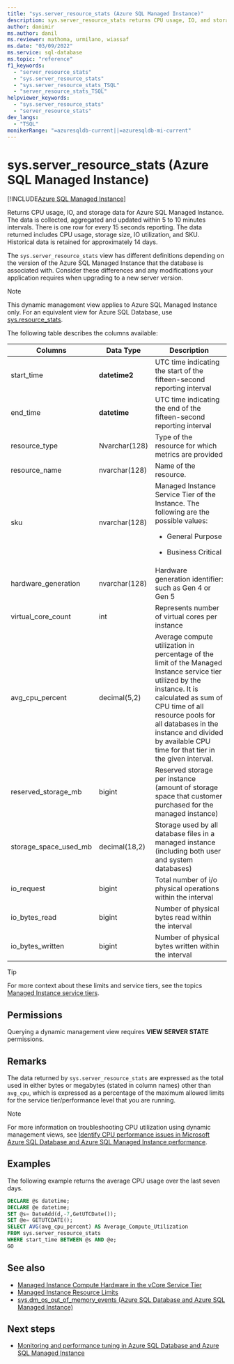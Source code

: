 ```yaml
---
title: "sys.server_resource_stats (Azure SQL Managed Instance)"
description: sys.server_resource_stats returns CPU usage, IO, and storage data for Azure SQL Managed Instance.
author: danimir
ms.author: danil
ms.reviewer: mathoma, urmilano, wiassaf
ms.date: "03/09/2022"
ms.service: sql-database
ms.topic: "reference"
f1_keywords:
  - "server_resource_stats"
  - "sys.server_resource_stats"
  - "sys.server_resource_stats_TSQL"
  - "server_resource_stats_TSQL"
helpviewer_keywords:
  - "sys.server_resource_stats"
  - "server_resource_stats"
dev_langs:
  - "TSQL"
monikerRange: "=azuresqldb-current||=azuresqldb-mi-current"
---
```

# sys.server_resource_stats (Azure SQL Managed Instance)

[!INCLUDE[Azure SQL Managed Instance](../../includes/applies-to-version/_asdbmi.md)]

Returns CPU usage, IO, and storage data for Azure SQL Managed Instance. The data is collected, aggregated and updated within 5 to 10 minutes intervals. There is one row for every 15 seconds reporting. The data returned includes CPU usage, storage size, IO utilization, and SKU. Historical data is retained for approximately 14 days.

The `sys.server_resource_stats` view has different definitions depending on the version of the Azure SQL Managed Instance that the database is associated with. Consider these differences and any modifications your application requires when upgrading to a new server version.

> [!NOTE]
> This dynamic management view applies to Azure SQL Managed Instance only. For an equivalent view for Azure SQL Database, use [sys.resource_stats](sys-resource-stats-azure-sql-database.md).

The following table describes the columns available:  
  
|Columns|Data Type|Description|  
|----------------------------|---------------|-----------------|  
|start_time|**datetime2**|UTC time indicating the start of the fifteen-second reporting interval|  
|end_time|**datetime**|UTC time indicating the end of the fifteen-second reporting interval|
|resource_type|Nvarchar(128)|Type of the resource for which metrics are provided|
|resource_name|nvarchar(128)|Name of the resource.|
|sku|nvarchar(128)|Managed Instance Service Tier of the Instance. The following are the possible values: <br><ul><li>General Purpose</li></ul><ul><li>Business Critical</li></ul>|
|hardware_generation|nvarchar(128)|Hardware generation identifier: such as Gen 4 or Gen 5|
|virtual_core_count|int|Represents number of virtual cores per instance|
|avg_cpu_percent|decimal(5,2)|Average compute utilization in percentage of the limit of the Managed Instance service tier utilized by the instance. It is calculated as sum of CPU time of all resource pools for all databases in the instance and divided by available CPU time for that tier in the given interval.|
|reserved_storage_mb|bigint|Reserved storage per instance (amount of storage space that customer purchased for the managed instance)|
|storage_space_used_mb|decimal(18,2)|Storage used by all database files in a managed instance (including both user and system databases)|
|io_request|bigint|Total number of i/o physical operations within the interval|
|io_bytes_read|bigint|Number of physical bytes read within the interval|
|io_bytes_written|bigint|Number of physical bytes written within the interval|

 
> [!TIP]  
>  For more context about these limits and service tiers, see the topics [Managed Instance service tiers](/azure/azure-sql/managed-instance/service-tiers-managed-instance-vcore).  
    
## Permissions  
 Querying a dynamic management view requires **VIEW SERVER STATE** permissions. 

## Remarks  
 The data returned by `sys.server_resource_stats` are expressed as the total used in either bytes or megabytes (stated in column names) other than `avg_cpu`, which is expressed as a percentage of the maximum allowed limits for the service tier/performance level that you are running.  
 
> [!NOTE]
> For more information on troubleshooting CPU utilization using dynamic management views, see [Identify CPU performance issues in Microsoft Azure SQL Database and Azure SQL Managed Instance performance](/azure/azure-sql/database/monitoring-with-dmvs#identify-cpu-performance-issues). 

## Examples  
The following example returns the average CPU usage over the last seven days.  
  
```sql  
DECLARE @s datetime;  
DECLARE @e datetime;  
SET @s= DateAdd(d,-7,GetUTCDate());  
SET @e= GETUTCDATE();  
SELECT AVG(avg_cpu_percent) AS Average_Compute_Utilization   
FROM sys.server_resource_stats   
WHERE start_time BETWEEN @s AND @e;
GO
```  
    
## See also  
 - [Managed Instance Compute Hardware in the vCore Service Tier](/azure/azure-sql/managed-instance/service-tiers-managed-instance-vcore)
 - [Managed Instance Resource Limits](/azure/azure-sql/managed-instance/resource-limits)
 - [sys.dm_os_out_of_memory_events (Azure SQL Database and Azure SQL Managed Instance)](../system-dynamic-management-views/sys-dm-os-out-of-memory-events.md)

## Next steps
 - [Monitoring and performance tuning in Azure SQL Database and Azure SQL Managed Instance](/azure/azure-sql/database/monitor-tune-overview)

